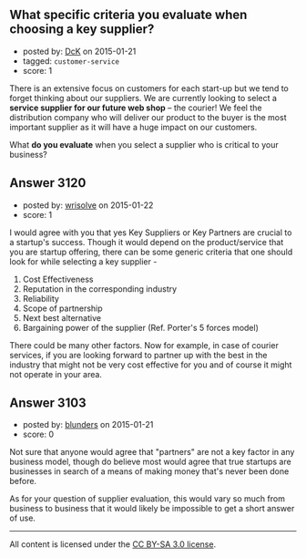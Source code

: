 ## What specific criteria you evaluate when choosing a key supplier?

- posted by: [DcK](https://stackexchange.com/users/5583155/dck) on 2015-01-21
- tagged: `customer-service`
- score: 1

<p>There is an extensive focus on customers for each start-up but we tend to forget thinking about our suppliers. 
We are currently looking to select a <strong>service supplier for our future web shop</strong> – the courier! 
We feel the distribution company who will deliver our product to the buyer is the most important supplier as it will have a huge impact on our customers.</p>

<p>What <strong>do you evaluate</strong> when you select a supplier who is critical to your business? </p>



## Answer 3120

- posted by: [wrisolve](https://stackexchange.com/users/2766908/wrisolve) on 2015-01-22
- score: 1

<p>I would agree with you that yes Key Suppliers or Key Partners are crucial to a startup's success. Though it would depend on the product/service that you are startup offering, there can be some generic criteria that one should look for while selecting a key supplier -</p>

<ol>
<li>Cost Effectiveness</li>
<li>Reputation in the corresponding industry</li>
<li>Reliability</li>
<li>Scope of partnership </li>
<li>Next best alternative </li>
<li>Bargaining power of the supplier (Ref. Porter's 5 forces model)</li>
</ol>

<p>There could be many other factors. Now for example, in case of courier services, if you are looking forward to partner up with the best in the industry that might not be very cost effective for you and of course it might not operate in your area.</p>



## Answer 3103

- posted by: [blunders](https://stackexchange.com/users/216182/blunders) on 2015-01-21
- score: 0

<p>Not sure that anyone would agree that "partners" are not a key factor in any business model, though do believe most would agree that true startups are businesses in search of a means of making money that's never been done before.</p>

<p>As for your question of supplier evaluation, this would vary so much from business to business that it would likely be impossible to get a short answer of use. </p>




---

All content is licensed under the [CC BY-SA 3.0 license](https://creativecommons.org/licenses/by-sa/3.0/).
